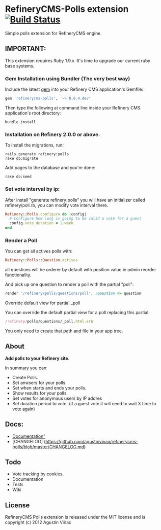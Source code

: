 # RefineryCMS-Polls extension [![Build Status](https://secure.travis-ci.org/agustinvinao/refinerycms-polls.png?branch=master)](http://travis-ci.org/agustinvinao/refinerycms-polls)

Simple polls extension for RefineryCMS engine.

## IMPORTANT:
  This extension requires Ruby 1.9.x. It's time to upgrade our current ruby base systems.

### Gem Installation using Bundler (The very best way)

Include the latest [gem](http://rubygems.org/gems/refinerycms-polls) into your Refinery CMS application's Gemfile:

```ruby
gem 'refinerycms-polls', '~> 0.0.4.dev'
```

Then type the following at command line inside your Refinery CMS application's root directory:

    bundle install
    
### Installation on Refinery 2.0.0 or above.

To install the migrations, run:

    rails generate refinery:polls
    rake db:migrate
    
Add pages to the database and you're done:

    rake db:seed
    
### Set vote interval by ip:
After install "generate refinery:polls" you will have an initializer called refinery/poll.rb, you can modify vote interval there.

```ruby
Refinery::Polls.configure do |config|
  # Configure how long is going to be valid a vote for a guest
  config.vote_duration = 1.week
end
```

### Render a Poll

You can get all actives polls with:

```ruby
Refinery::Polls::Question.actives
```

all questions will be orderer by default with position value in admin reorder functionality.

And pick up one question to render a poll with the partial "poll":

```ruby
render '/refinery/polls/questions/poll', :question => question
```

Override default view for partial _poll

You can override the default partial view for a poll replacing this partial:
   
```ruby 
/refinery/polls/questions/_poll.html.erb
```

You only need to create that path and file in your app tree.

## About

__Add polls to your Refinery site.__

In summary you can:

* Create Polls.
* Set anwsers for your polls.
* Set when starts and ends your polls.
* Show results for your polls.
* Set votes for anonymous users by IP addres
* Set duration period to vote. (if a guest vote it will need to wait X time to vote again)


## Docs:
* [Documentation"](http://rubydoc.info/github/agustinvinao/refinerycms-polls/frames/file/README.md)
* [CHANGELOG] (https://github.com/agustinvinao/refinerycms-polls/blob/master/CHANGELOG.md)


## Todo

* Vote tracking by cookies.
* Documentation
* Tests
* Wiki


## License
RefineryCMS Polls extension is released under the MIT license and is copyright (c) 2012 Agustin Viñao